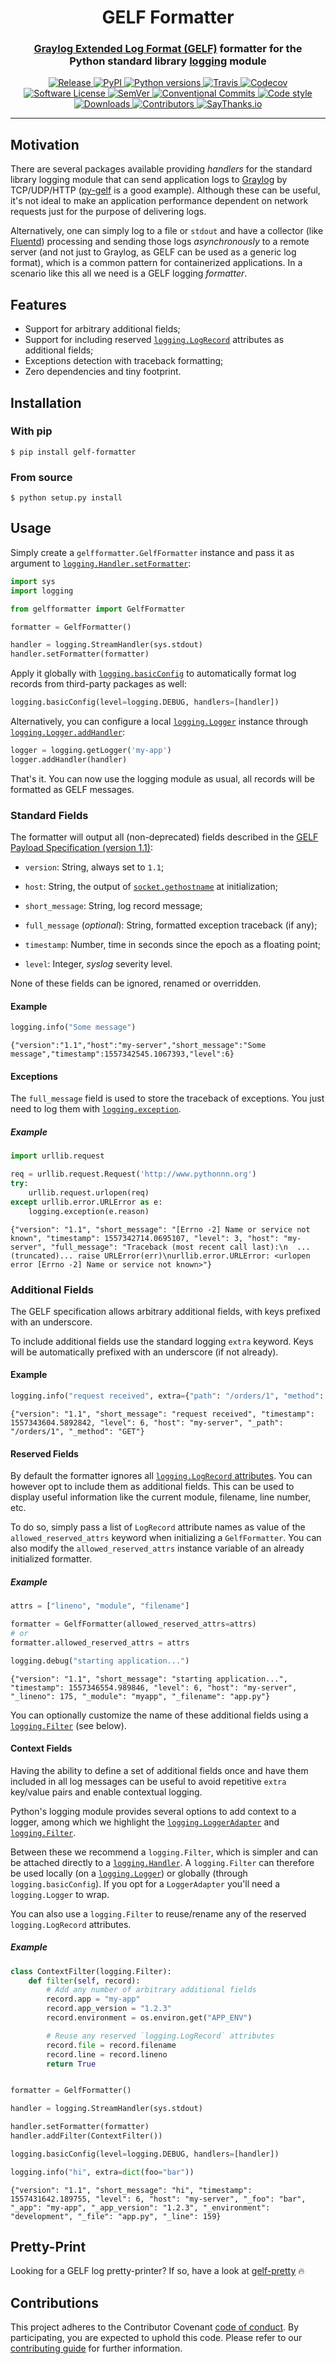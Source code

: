 <h1 align="center" style="border-bottom: none;">GELF Formatter</h1>
<h3 align="center">
    <a href="http://docs.graylog.org/en/latest/pages/gelf.html">Graylog Extended Log Format (GELF)</a> formatter for the<br>Python standard library <a href="https://docs.python.org/3/library/logging.html">logging</a> module
</h3>
<p align="center">
    <a href="https://github.com/joaodrp/gelf-formatter/releases/latest">
        <img alt="Release" src="https://img.shields.io/github/release/joaodrp/gelf-formatter.svg">
    </a>
    <a href="https://pypi.org/project/gelf-formatter/">
        <img alt="PyPI" src="https://img.shields.io/pypi/v/gelf-formatter.svg">
    </a>
    <a href="https://pypi.org/project/gelf-formatter/">
        <img alt="Python versions" src="https://img.shields.io/pypi/pyversions/gelf-formatter.svg">
    </a>
    <a href="https://travis-ci.com/joaodrp/gelf-formatter">
        <img alt="Travis" src="https://img.shields.io/travis/com/joaodrp/gelf-formatter.svg">
    </a>
    <a href="https://codecov.io/gh/joaodrp/gelf-formatter">
        <img alt="Codecov" src="https://img.shields.io/codecov/c/github/joaodrp/gelf-formatter/master.svg">
    </a>
    <a href="LICENSE">
        <img alt="Software License" src="https://img.shields.io/badge/license-MIT-brightgreen.svg">
    </a>
    <a href="https://semver.org/">
        <img alt="SemVer" src="https://img.shields.io/badge/semver-2.0.0-blue.svg">
    </a>
    <a href="https://conventionalcommits.org">
        <img alt="Conventional Commits" src="https://img.shields.io/badge/conventional%20commits-1.0.0-yellow.svg">
    </a>
    <a href="https://github.com/ambv/black">
        <img alt="Code style" src="https://img.shields.io/badge/code%20style-black-000000.svg">
    </a>
    <a href="https://pepy.tech/project/gelf-formatter">
        <img alt="Downloads" src="https://pepy.tech/badge/gelf-formatter">
    </a>
    <a href="https://github.com/joaodrp/gelf-formatter/graphs/contributors">
        <img alt="Contributors" src="https://img.shields.io/github/contributors/joaodrp/gelf-formatter.svg">
    </a>
    <a href="https://saythanks.io/to/joaodrp">
        <img alt="SayThanks.io" src="https://img.shields.io/badge/say%20thanks-%E2%98%BC-1EAEDB.svg">
    </a>
</p>

---

## Motivation

There are several packages available providing *handlers* for the standard library logging module that can send application logs to [Graylog](https://www.graylog.org/) by TCP/UDP/HTTP ([py-gelf](https://pypi.org/project/pygelf/) is a good example). Although these can be useful, it's not ideal to make an application performance dependent on network requests just for the purpose of delivering logs.

Alternatively, one can simply log to a file or `stdout` and have a collector (like [Fluentd](https://www.fluentd.org/)) processing and sending those logs *asynchronously* to a remote server (and not just to Graylog, as GELF can be used as a generic log format), which is a common pattern for containerized applications. In a scenario like this all we need is a GELF logging *formatter*.

## Features

- Support for arbitrary additional fields;
- Support for including reserved [`logging.LogRecord`](https://docs.python.org/3/library/logging.html#logrecord-attributes) attributes as additional fields;
- Exceptions detection with traceback formatting;
- Zero dependencies and tiny footprint.

## Installation

### With pip

```text
$ pip install gelf-formatter
```

### From source

```text
$ python setup.py install
```

## Usage

Simply create a `gelfformatter.GelfFormatter` instance and pass it as argument to [`logging.Handler.setFormatter`](https://docs.python.org/3/library/logging.html#logging.Handler.setFormatter):

```python
import sys
import logging

from gelfformatter import GelfFormatter

formatter = GelfFormatter()

handler = logging.StreamHandler(sys.stdout)
handler.setFormatter(formatter)
```

Apply it globally with [`logging.basicConfig`](https://docs.python.org/3/library/logging.html#logging.basicConfig) to automatically format log records from third-party packages as well:

```python
logging.basicConfig(level=logging.DEBUG, handlers=[handler])
```

Alternatively, you can configure a local [`logging.Logger`](https://docs.python.org/3/library/logging.html#logging.Logger) instance through [`logging.Logger.addHandler`](https://docs.python.org/3/library/logging.html#logging.Logger.addHandler):

```python
logger = logging.getLogger('my-app')
logger.addHandler(handler)
```

That's it. You can now use the logging module as usual, all records will be formatted as GELF messages.

### Standard Fields

The formatter will output all (non-deprecated) fields described in the [GELF Payload Specification (version 1.1)](http://docs.graylog.org/en/latest/pages/gelf.html#gelf-payload-specification):

- `version`: String, always set to `1.1`;

- `host`: String, the output of [`socket.gethostname`](https://docs.python.org/3/library/socket.html#socket.gethostname) at initialization;
- `short_message`: String, log record message;
- `full_message` (*optional*): String, formatted exception traceback (if any);
- `timestamp`: Number, time in seconds since the epoch as a floating point;
- `level`: Integer, *syslog* severity level.

None of these fields can be ignored, renamed or overridden.

#### Example

```python
logging.info("Some message")
```

```text
{"version":"1.1","host":"my-server","short_message":"Some message","timestamp":1557342545.1067393,"level":6}
```

#### Exceptions

The `full_message` field is used to store the traceback of exceptions. You just need to log them with [`logging.exception`](https://docs.python.org/3/library/logging.html#logging.exception).

##### Example

```python
import urllib.request

req = urllib.request.Request('http://www.pythonnn.org')
try:
    urllib.request.urlopen(req)
except urllib.error.URLError as e:
    logging.exception(e.reason)
```

```text
{"version": "1.1", "short_message": "[Errno -2] Name or service not known", "timestamp": 1557342714.0695107, "level": 3, "host": "my-server", "full_message": "Traceback (most recent call last):\n  ...(truncated)... raise URLError(err)\nurllib.error.URLError: <urlopen error [Errno -2] Name or service not known>"}
```

### Additional Fields

The GELF specification allows arbitrary additional fields, with keys prefixed with an underscore.

To include additional fields use the standard logging `extra` keyword. Keys will be automatically prefixed with an underscore (if not already).

#### Example

```python
logging.info("request received", extra={"path": "/orders/1", "method": "GET"})
```

```text
{"version": "1.1", "short_message": "request received", "timestamp": 1557343604.5892842, "level": 6, "host": "my-server", "_path": "/orders/1", "_method": "GET"}
```

#### Reserved Fields

By default the formatter ignores all [`logging.LogRecord` attributes](https://docs.python.org/3/library/logging.html#logrecord-attributes). You can however opt to include them as additional fields. This can be used to display useful information like the current module, filename, line number, etc.

To do so, simply pass a list of `LogRecord` attribute names as value of the `allowed_reserved_attrs` keyword when initializing a `GelfFormatter`. You can also modify the `allowed_reserved_attrs` instance variable of an already initialized formatter.

##### Example

```python
attrs = ["lineno", "module", "filename"]

formatter = GelfFormatter(allowed_reserved_attrs=attrs)
# or
formatter.allowed_reserved_attrs = attrs

logging.debug("starting application...")
```

```text
{"version": "1.1", "short_message": "starting application...", "timestamp": 1557346554.989846, "level": 6, "host": "my-server", "_lineno": 175, "_module": "myapp", "_filename": "app.py"}
```

You can optionally customize the name of these additional fields using a [`logging.Filter`](https://docs.python.org/3/library/logging.html#filter-objects) (see below).

#### Context Fields

Having the ability to define a set of additional fields once and have them included in all log messages can be useful to avoid repetitive `extra` key/value pairs and enable contextual logging.

Python's logging module provides several options to add context to a logger, among which we highlight the  [`logging.LoggerAdapter`](https://docs.python.org/3/library/logging.html#loggeradapter-objects) and [`logging.Filter`](https://docs.python.org/3/library/logging.html#filter-objects).

Between these we recommend a `logging.Filter`, which is simpler and can be attached directly to a [`logging.Handler`](https://docs.python.org/3/library/logging.html#handler-objects). A `logging.Filter` can therefore be used locally (on a [`logging.Logger`](https://docs.python.org/3/library/logging.html#logger-objects)) or globally (through `logging.basicConfig`). If you opt for a `LoggerAdapter` you'll need a `logging.Logger` to wrap.

You can also use a `logging.Filter` to reuse/rename any of the reserved `logging.LogRecord` attributes.

##### Example

```python
class ContextFilter(logging.Filter):
    def filter(self, record):
        # Add any number of arbitrary additional fields
        record.app = "my-app"
        record.app_version = "1.2.3"
        record.environment = os.environ.get("APP_ENV")

        # Reuse any reserved `logging.LogRecord` attributes
        record.file = record.filename
        record.line = record.lineno
        return True


formatter = GelfFormatter()

handler = logging.StreamHandler(sys.stdout)

handler.setFormatter(formatter)
handler.addFilter(ContextFilter())

logging.basicConfig(level=logging.DEBUG, handlers=[handler])

logging.info("hi", extra=dict(foo="bar"))
```

```text
{"version": "1.1", "short_message": "hi", "timestamp": 1557431642.189755, "level": 6, "host": "my-server", "_foo": "bar", "_app": "my-app", "_app_version": "1.2.3", "_environment": "development", "_file": "app.py", "_line": 159}
```

## Pretty-Print

Looking for a GELF log pretty-printer? If so, have a look at [gelf-pretty](https://github.com/joaodrp/gelf-pretty) :fire:

## Contributions

This project adheres to the Contributor Covenant [code of conduct](CODE_OF_CONDUCT.md). By participating, you are expected to uphold this code. Please refer to our [contributing guide](CONTRIBUTING.md) for further information.






















